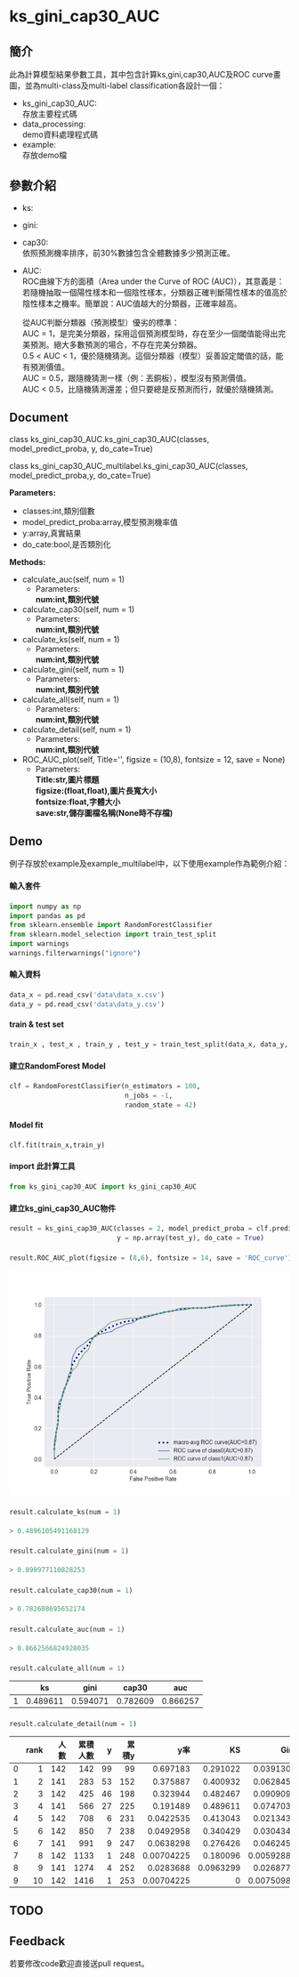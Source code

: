 # ks_gini_cap30_AUC

## 簡介
此為計算模型結果參數工具，其中包含計算ks,gini,cap30,AUC及ROC curve畫圖，並為multi-class及multi-label classification各設計一個：

  
* ks_gini_cap30_AUC: \
  存放主要程式碼
* data_processing: \
  demo資料處理程式碼
* example: \
  存放demo檔

## 參數介紹
* ks:
* gini:
* cap30: \
  依照預測機率排序，前30%數據包含全體數據多少預測正確。
* AUC: \
  ROC曲線下方的面積（Area under the Curve of ROC (AUC)），其意義是： \
  若隨機抽取一個陽性樣本和一個陰性樣本，分類器正確判斷陽性樣本的值高於陰性樣本之機率。簡單說：AUC值越大的分類器，正確率越高。 

  從AUC判斷分類器（預測模型）優劣的標準： \
  AUC = 1，是完美分類器，採用這個預測模型時，存在至少一個閾值能得出完美預測。絕大多數預測的場合，不存在完美分類器。 \
  0.5 < AUC < 1，優於隨機猜測。這個分類器（模型）妥善設定閾值的話，能有預測價值。 \
  AUC = 0.5，跟隨機猜測一樣（例：丟銅板），模型沒有預測價值。 \
  AUC < 0.5，比隨機猜測還差；但只要總是反預測而行，就優於隨機猜測。

## Document 
class ks_gini_cap30_AUC.ks_gini_cap30_AUC(classes, model_predict_proba, y, do_cate=True)

class ks_gini_cap30_AUC_multilabel.ks_gini_cap30_AUC(classes, model_predict_proba,y, do_cate=True)

**Parameters:**
* classes:int,類別個數
* model_predict_proba:array,模型預測機率值
* y:array,真實結果
* do_cate:bool,是否類別化
  
**Methods:**
* calculate_auc(self, num = 1)
  * Parameters: \
  **num:int,類別代號**
* calculate_cap30(self, num = 1)
  * Parameters: \
  **num:int,類別代號**
* calculate_ks(self, num = 1)
  * Parameters: \
  **num:int,類別代號**
* calculate_gini(self, num = 1)
  * Parameters: \
  **num:int,類別代號**
* calculate_all(self, num = 1)
  * Parameters: \
  **num:int,類別代號**
* calculate_detail(self, num = 1)
  * Parameters: \
  **num:int,類別代號**
* ROC_AUC_plot(self, Title='', figsize = (10,8), fontsize = 12, save = None)
  * Parameters: \
  **Title:str,圖片標題** \
  **figsize:(float,float),圖片長寬大小** \
  **fontsize:float,字體大小** \
  **save:str,儲存圖檔名稱(None時不存檔)**

## Demo
例子存放於example及example_multilabel中，以下使用example作為範例介紹：

#### 輸入套件
```python
import numpy as np
import pandas as pd
from sklearn.ensemble import RandomForestClassifier
from sklearn.model_selection import train_test_split
import warnings
warnings.filterwarnings("ignore")
```

#### 輸入資料
```python
data_x = pd.read_csv('data\data_x.csv')
data_y = pd.read_csv('data\data_y.csv')
```

#### train & test set
```python
train_x , test_x , train_y , test_y = train_test_split(data_x, data_y, test_size = 0.2, random_state = 42)
```

#### 建立RandomForest Model
```python
clf = RandomForestClassifier(n_estimators = 100,
                             n_jobs = -1,
                             random_state = 42)
```

#### Model fit
```python
clf.fit(train_x,train_y)
```

#### import 此計算工具
```python
from ks_gini_cap30_AUC import ks_gini_cap30_AUC
```

#### 建立ks_gini_cap30_AUC物件
```python
result = ks_gini_cap30_AUC(classes = 2, model_predict_proba = clf.predict_proba(test_x), 
                           y = np.array(test_y), do_cate = True)
```

#### 
```python
result.ROC_AUC_plot(figsize = (8,6), fontsize = 14, save = 'ROC_curve')
```

![ROC_curve](fig/ROC_curve.png)

#### 
```python
result.calculate_ks(num = 1)

> 0.4896105491168129
```

#### 
```python
result.calculate_gini(num = 1)

> 0.899977110828253
```

#### 
```python
result.calculate_cap30(num = 1)

> 0.782608695652174
```

#### 
```python
result.calculate_auc(num = 1)

> 0.8662566824928035
```

#### 
```python
result.calculate_all(num = 1)
```

|  | ks | gini | cap30 | auc |
|--|----|------|-------|-----|
| 1 | 0.489611 | 0.594071 | 0.782609 | 0.866257 |


#### 
```python
result.calculate_detail(num = 1)
```
|    |   rank |   人數 |   累積人數 |   y |   累積y |        y率 |        KS |       Gini |
|---:|-------:|-------:|-----------:|----:|--------:|-----------:|----------:|-----------:|
|  0 |      1 |    142 |        142 |  99 |      99 | 0.697183   | 0.291022  | 0.0391304  |
|  1 |      2 |    141 |        283 |  53 |     152 | 0.375887   | 0.400932  | 0.0628458  |
|  2 |      3 |    142 |        425 |  46 |     198 | 0.323944   | 0.482467  | 0.0909091  |
|  3 |      4 |    141 |        566 |  27 |     225 | 0.191489   | 0.489611  | 0.0747036  |
|  4 |      5 |    142 |        708 |   6 |     231 | 0.0422535  | 0.413043  | 0.0213439  |
|  5 |      6 |    142 |        850 |   7 |     238 | 0.0492958  | 0.340429  | 0.0304348  |
|  6 |      7 |    141 |        991 |   9 |     247 | 0.0638298  | 0.276426  | 0.0462451  |
|  7 |      8 |    142 |       1133 |   1 |     248 | 0.00704225 | 0.180096  | 0.00592885 |
|  8 |      9 |    141 |       1274 |   4 |     252 | 0.0283688  | 0.0963299 | 0.0268775  |
|  9 |     10 |    142 |       1416 |   1 |     253 | 0.00704225 | 0         | 0.00750988 |

## TODO


## Feedback
若要修改code歡迎直接送pull request。